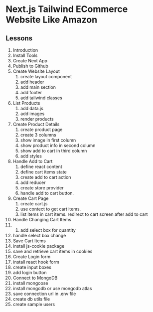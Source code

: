 # Next.js Tailwind ECommerce Website Like Amazon

## Lessons

1. Introduction
2. Install Tools
3. Create Next App
4. Publish to Github
5. Create Website Layout
   1. create layout component
   2. add header
   3. add main section
   4. add footer
   5. add tailwind classes
6. List Products
   1. add data.js
   2. add images
   3. render products
7. Create Product Details
   1. create product page
   2. create 3 columns
   3. show image in first column
   4. show product info in second column
   5. show add to cart in third column
   6. add styles
8. Handle Add to Cart
   1. define react content
   2. define cart items state
   3. create add to cart action
   4. add reducer
   5. create store provider
   6. handle add to cart button.
9. Create Cart Page
   1. create cart.js
   2. use contect to get cart items.
   3. list items in cart items.
      redirect to cart screen after add to cart
10. Handle Changing Cart Items
11. 1. add select box for quantity
   2. handle select box change
11. Save Cart Items
   1. install js-cookie package
   2. save and retrieve cart items in cookies
12. Create Login form
   1. install react hook form
   2. create input boxes
   3. add login button
13. Connect to MongoDB
   1. install mongoose
   2. install mongodb or use mongodb atlas
   3. save connection url in .env file
   4. create db utils file
   5. create sample users
